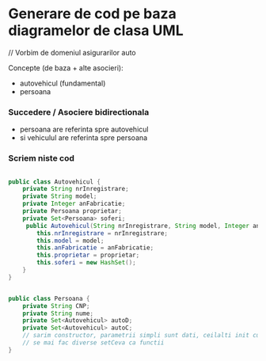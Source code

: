 # Generare de cod pe baza diagramelor de clasa UML

// Vorbim de domeniul asigurarilor auto

Concepte (de baza + alte asocieri):
- autovehicul (fundamental)
- persoana

### **Succedere / Asociere bidirectionala**
- persoana are referinta spre autovehicul
- si vehiculul are referinta spre persoana

### Scriem niste cod
```java

public class Autovehicul {
    private String nrInregistrare;
    private String model;
    private Integer anFabricatie;
    private Persoana proprietar;
    private Set<Persoana> soferi;
     public Autovehicul(String nrInregistrare, String model, Integer anFabricatie, Persoana proprietar) {
        this.nrInregistrare = nrInregistrare;
        this.model = model;
        this.anFabricatie = anFabricatie;
        this.proprietar = proprietar;
        this.soferi = new HashSet();
    }
}
```

```java

public class Persoana {
    private String CNP;
    private String nume;
    private Set<Autovehicul> autoD;
    private Set<Autovehicul> autoC;
    // sarim constructor, parametrii simpli sunt dati, ceilalti init cu new HashSet stuff
    // se mai fac diverse setCeva ca functii
}
```